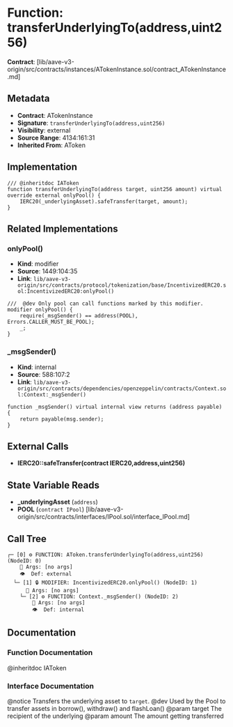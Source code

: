 # Function: transferUnderlyingTo(address,uint256)

**Contract**: [lib/aave-v3-origin/src/contracts/instances/ATokenInstance.sol/contract_ATokenInstance.md]

## Metadata

- **Contract**: ATokenInstance
- **Signature**: `transferUnderlyingTo(address,uint256)`
- **Visibility**: external
- **Source Range**: 4134:161:31
- **Inherited From**: AToken

## Implementation

```solidity
/// @inheritdoc IAToken
function transferUnderlyingTo(address target, uint256 amount) virtual override external onlyPool() {
    IERC20(_underlyingAsset).safeTransfer(target, amount);
}
```

## Related Implementations

### onlyPool()

- **Kind**: modifier
- **Source**: 1449:104:35
- **Link**: `lib/aave-v3-origin/src/contracts/protocol/tokenization/base/IncentivizedERC20.sol:IncentivizedERC20:onlyPool()`

```solidity
///  @dev Only pool can call functions marked by this modifier.
modifier onlyPool() {
    require(_msgSender() == address(POOL), Errors.CALLER_MUST_BE_POOL);
    _;
}
```

### _msgSender()

- **Kind**: internal
- **Source**: 588:107:2
- **Link**: `lib/aave-v3-origin/src/contracts/dependencies/openzeppelin/contracts/Context.sol:Context:_msgSender()`

```solidity
function _msgSender() virtual internal view returns (address payable) {
    return payable(msg.sender);
}
```

## External Calls

- **IERC20::safeTransfer(contract IERC20,address,uint256)**

## State Variable Reads

- **_underlyingAsset** (`address`)
- **POOL** (`contract IPool`) [lib/aave-v3-origin/src/contracts/interfaces/IPool.sol/interface_IPool.md]

## Call Tree

```
┌─ [0] ⚙️ FUNCTION: AToken.transferUnderlyingTo(address,uint256) (NodeID: 0)
    💬 Args: [no args]
    👁️  Def: external
  └─ [1] 🔒 MODIFIER: IncentivizedERC20.onlyPool() (NodeID: 1)
      💬 Args: [no args]
    └─ [2] ⚙️ FUNCTION: Context._msgSender() (NodeID: 2)
        💬 Args: [no args]
        👁️  Def: internal
```

## Documentation

### Function Documentation

@inheritdoc IAToken

### Interface Documentation

 @notice Transfers the underlying asset to `target`.
 @dev Used by the Pool to transfer assets in borrow(), withdraw() and flashLoan()
 @param target The recipient of the underlying
 @param amount The amount getting transferred
